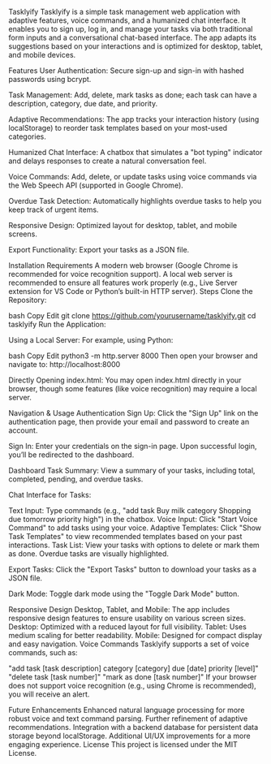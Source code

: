 Tasklyify
Tasklyify is a simple task management web application with adaptive features, voice commands, and a humanized chat interface. It enables you to sign up, log in, and manage your tasks via both traditional form inputs and a conversational chat-based interface. The app adapts its suggestions based on your interactions and is optimized for desktop, tablet, and mobile devices.

Features
User Authentication:
Secure sign-up and sign-in with hashed passwords using bcrypt.

Task Management:
Add, delete, mark tasks as done; each task can have a description, category, due date, and priority.

Adaptive Recommendations:
The app tracks your interaction history (using localStorage) to reorder task templates based on your most-used categories.

Humanized Chat Interface:
A chatbox that simulates a "bot typing" indicator and delays responses to create a natural conversation feel.

Voice Commands:
Add, delete, or update tasks using voice commands via the Web Speech API (supported in Google Chrome).

Overdue Task Detection:
Automatically highlights overdue tasks to help you keep track of urgent items.

Responsive Design:
Optimized layout for desktop, tablet, and mobile screens.

Export Functionality:
Export your tasks as a JSON file.

Installation
Requirements
A modern web browser (Google Chrome is recommended for voice recognition support).
A local web server is recommended to ensure all features work properly (e.g., Live Server extension for VS Code or Python’s built-in HTTP server).
Steps
Clone the Repository:

bash
Copy
Edit
git clone https://github.com/yourusername/tasklyify.git
cd tasklyify
Run the Application:

Using a Local Server:
For example, using Python:

bash
Copy
Edit
python3 -m http.server 8000
Then open your browser and navigate to:
http://localhost:8000

Directly Opening index.html:
You may open index.html directly in your browser, though some features (like voice recognition) may require a local server.

Navigation & Usage
Authentication
Sign Up:
Click the "Sign Up" link on the authentication page, then provide your email and password to create an account.

Sign In:
Enter your credentials on the sign-in page. Upon successful login, you’ll be redirected to the dashboard.

Dashboard
Task Summary:
View a summary of your tasks, including total, completed, pending, and overdue tasks.

Chat Interface for Tasks:

Text Input:
Type commands (e.g., "add task Buy milk category Shopping due tomorrow priority high") in the chatbox.
Voice Input:
Click "Start Voice Command" to add tasks using your voice.
Adaptive Templates:
Click "Show Task Templates" to view recommended templates based on your past interactions.
Task List:
View your tasks with options to delete or mark them as done. Overdue tasks are visually highlighted.

Export Tasks:
Click the "Export Tasks" button to download your tasks as a JSON file.

Dark Mode:
Toggle dark mode using the "Toggle Dark Mode" button.

Responsive Design
Desktop, Tablet, and Mobile:
The app includes responsive design features to ensure usability on various screen sizes.
Desktop: Optimized with a reduced layout for full visibility.
Tablet: Uses medium scaling for better readability.
Mobile: Designed for compact display and easy navigation.
Voice Commands
Tasklyify supports a set of voice commands, such as:

"add task [task description] category [category] due [date] priority [level]"
"delete task [task number]"
"mark as done [task number]"
If your browser does not support voice recognition (e.g., using Chrome is recommended), you will receive an alert.

Future Enhancements
Enhanced natural language processing for more robust voice and text command parsing.
Further refinement of adaptive recommendations.
Integration with a backend database for persistent data storage beyond localStorage.
Additional UI/UX improvements for a more engaging experience.
License
This project is licensed under the MIT License.
